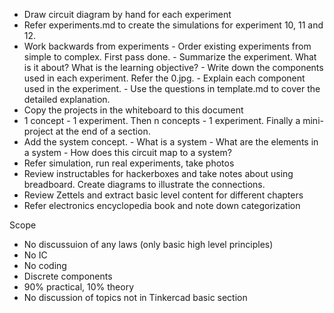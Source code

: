 - Draw circuit diagram by hand for each experiment
- Refer experiments.md to create the simulations for experiment 10, 11 and 12.
- Work backwards from experiments
		- Order existing experiments from simple to complex. First pass done.
		- Summarize the experiment. What is it about? What is the learning objective?
		- Write down the components used in each experiment. Refer the 0.jpg.
		- Explain each component used in the experiment.
		- Use the questions in template.md to cover the detailed explanation.
- Copy the projects in the whiteboard to this document
- 1 concept - 1 experiment. Then n concepts - 1 experiment. Finally a mini-project at the end of a section.
- Add the system concept.
		- What is a system
		- What are the elements in a system
		- How does this circuit map to a system?
- Refer simulation, run real experiments, take photos
- Review instructables for hackerboxes and take notes about using breadboard. Create diagrams to illustrate the connections.
- Review Zettels and extract basic level content for different chapters
- Refer electronics encyclopedia book and note down categorization

Scope

- No discussuion of any laws (only basic high level principles)
- No IC
- No coding
- Discrete components
- 90% practical, 10% theory
- No discussion of topics not in Tinkercad basic section

